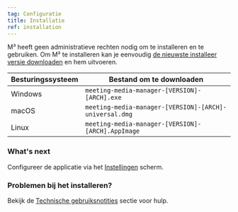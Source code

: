 ```yaml
---
tag: Configuratie
title: Installatie
ref: installation
---
```


M³ heeft geen administratieve rechten nodig om te installeren en te gebruiken. Om M³ te installeren kan je eenvoudig [de nieuwste installeer versie downloaden]({{site.github}}/releases/latest) en hem uitvoeren.

| Besturingssysteem | Bestand om te downloaden                               |
| ----------------- | ------------------------------------------------------ |
| Windows           | `meeting-media-manager-[VERSION]-[ARCH].exe`           |
| macOS             | `meeting-media-manager-[VERSION]-[ARCH]-universal.dmg` |
| Linux             | `meeting-media-manager-[VERSION]-[ARCH].AppImage`      |

### What's next

Configureer de applicatie via het [Instellingen]({{page.lang}}/#configuration) scherm.

### Problemen bij het installeren?

Bekijk de [Technische gebruiksnotities]({{page.lang}}/#usage-notes) sectie voor hulp.
